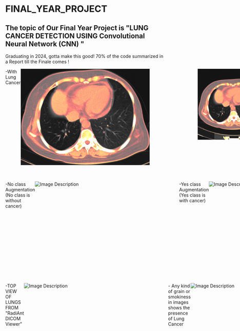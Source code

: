 # FINAL_YEAR_PROJECT
## The topic of Our Final Year Project is "LUNG CANCER DETECTION USING Convolutional Neural Network (CNN) "
Graduating in 2024, gotta make this good! 70% of the code summarized in a Report till the Finale comes !
<br>
<div style="display: flex;">
  -With Lung Cancer<br>
<img src="https://github.com/Kgotta-contribute/FINAL_YEAR_PROJECT/blob/main/Images/cropped_130.png?raw=true" alt="Image Description" style="margin-right: 150px; width="300" height="300">
  <img src="https://github.com/Kgotta-contribute/FINAL_YEAR_PROJECT/blob/main/Images/130.png?raw=true" alt="Image Description" style="margin-right: 150px; width="300" height="221"><br><br>
 <br>   -Without Lung Cancer
<img src="https://github.com/Kgotta-contribute/FINAL_YEAR_PROJECT/blob/main/Images/116.png?raw=true" alt="Image Description" style="margin-right: 150px; width="300" height="300">
  <img src="https://github.com/Kgotta-contribute/FINAL_YEAR_PROJECT/blob/main/Images/110.png?raw=true" alt="Image Description" style="margin-right: 150px; width="300" height="300">
</div>
<br><br>

<br>
<div style="display: flex;">
  -No class Augmentation (No class is without cancer)
<img src="https://github.com/Kgotta-contribute/FINAL_YEAR_PROJECT/blob/main/Images/No_AUG.png
?raw=true" alt="Image Description" style="margin-right: 150px;" width="300" height="300">
    -Yes class Augmentation (Yes class is with cancer)
<img src="https://github.com/Kgotta-contribute/FINAL_YEAR_PROJECT/blob/main/Images/YES_AUG.png?raw=true" alt="Image Description" style="margin-right: 150px;" width="300" height="300">
</div>
<br>

<div style="display: flex;">
  -TOP VIEW OF LUNGS FROM "RadiAnt DICOM Viewer"
<img src="https://github.com/Kgotta-contribute/FINAL_YEAR_PROJECT/blob/main/Images/182.png?raw=true" alt="Image Description" style="margin-right: 150px;" width="300" height="300">
  - Any kind of grain or smokiness in images shows the presence of Lung Cancer
  <img src="https://github.com/Kgotta-contribute/FINAL_YEAR_PROJECT/blob/main/Images/183.png?raw=true" alt="Image Description" style="margin-right: 150px;" width="300" height="221">
<img src="https://github.com/Kgotta-contribute/FINAL_YEAR_PROJECT/blob/main/Images/184.png?raw=true" alt="Image Description" style="margin-right: 150px;" width="300" height="300">
  - With Inner Organs
  <img src="https://github.com/Kgotta-contribute/FINAL_YEAR_PROJECT/blob/main/Images/185.png?raw=true" alt="Image Description" style="margin-right: 150px;" width="300" height="300">
  <img src="https://github.com/Kgotta-contribute/FINAL_YEAR_PROJECT/blob/main/Images/186.png?raw=true" alt="Image Description" style="margin-right: 150px;" width="300" height="300">
</div>
<br>
